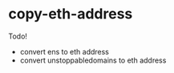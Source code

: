 # copy-eth-address

Todo!

- convert ens to eth address
- convert unstoppabledomains to eth address
